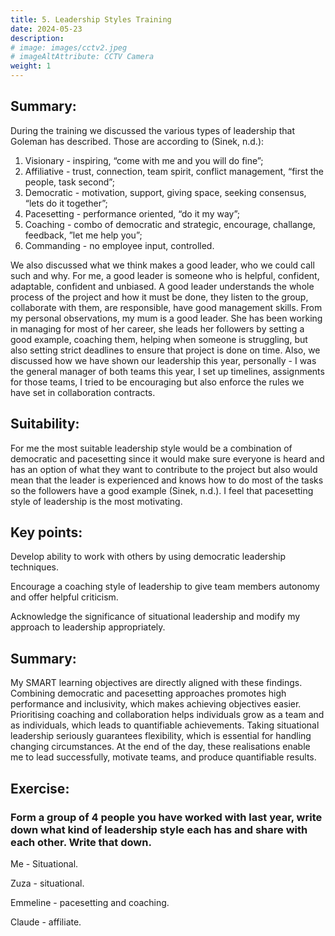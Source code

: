 ```yaml
---
title: 5. Leadership Styles Training
date: 2024-05-23
description: 
# image: images/cctv2.jpeg
# imageAltAttribute: CCTV Camera
weight: 1
---
```


## Summary:
During the training we discussed the various types of leadership that Goleman has described. Those are according to (Sinek, n.d.):
1. Visionary - inspiring, “come with me and you will do fine”;
2. Affiliative - trust, connection, team spirit, conflict management, “first the people, task second”;
3. Democratic - motivation, support, giving space, seeking consensus, “lets do it together”;
4. Pacesetting - performance oriented, “do it my way”;
5. Coaching - combo of democratic and strategic, encourage, challange, feedback, ”let me help you”;
6. Commanding - no employee input, controlled. 

We also discussed what we think makes a good leader, who we could call such and why. For me, a good leader is someone who is helpful, confident, adaptable, confident and unbiased. A good leader understands the whole process of the project and how it must be done, they listen to the group, collaborate with them, are responsible, have good management skills. From my personal observations, my mum is a good leader. She has been working in managing for most of her career, she leads her followers by setting a good example, coaching them, helping when someone is struggling, but also setting strict deadlines to ensure that project is done on time. Also, we discussed how we have shown our leadership this year, personally - I was the general manager of both teams this year, I set up timelines, assignments for those teams, I tried to be encouraging but also enforce the rules we have set in collaboration contracts. 

## Suitability:
For me the most suitable leadership style would be a combination of democratic and pacesetting since it would make sure everyone is heard and has an option of what they want to contribute to the project but also would mean that the leader is experienced and knows how to do most of the tasks so the followers have a good example (Sinek, n.d.). I feel that pacesetting style of leadership is the most motivating.

## Key points:
Develop ability to work with others by using democratic leadership techniques.

Encourage a coaching style of leadership to give team members autonomy and offer helpful criticism.

Acknowledge the significance of situational leadership and modify my approach to leadership appropriately.

## Summary:
My SMART learning objectives are directly aligned with these findings. Combining democratic and pacesetting approaches promotes high performance and inclusivity, which makes achieving objectives easier. Prioritising coaching and collaboration helps individuals grow as a team and as individuals, which leads to quantifiable achievements. Taking situational leadership seriously guarantees flexibility, which is essential for handling changing circumstances. At the end of the day, these realisations enable me to lead successfully, motivate teams, and produce quantifiable results.

## Exercise:
### Form a group of 4 people you have worked with last year, write down what kind of leadership style each has and share with each other. Write that down.

Me - Situational.

Zuza - situational.

Emmeline - pacesetting and coaching.

Claude - affiliate.
